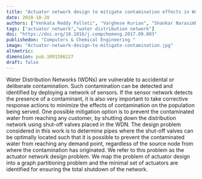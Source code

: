 ```yaml
---
title: "Actuator network design to mitigate contamination effects in Water Distribution Networks"
date: 2018-10-20
authors: ["Venkata Reddy Palleti", "Varghese Kurian", "Shankar Narasimhan", "Raghunathan Rengaswamy"]
tags: ["actuator network","water distribution network"] 
doi: "https://doi.org/10.1016/j.compchemeng.2017.09.003"
publishedon: "Computers & Chemical Engineering "
image: "Actuator-network-design-to-mitigate-contamination.jpg"
altmetric: 
dimension: pub.1091586227
draft: false
---
```

Water Distribution Networks (WDNs) are vulnerable to accidental or deliberate contamination. Such contamination can be detected and identified by deploying a network of sensors. If the sensor network detects the presence of a contaminant, it is also very important to take corrective response actions to minimize the effects of contamination on the population being served. One possible mitigation option is to prevent the contaminated water from reaching any customer, by shutting down the distribution network using shut-off valves placed in the WDN. The design problem considered in this work is to determine pipes where the shut-off valves can be optimally located such that it is possible to prevent the contaminated water from reaching any demand point, regardless of the source node from where the contamination has originated. We refer to this problem as the actuator network design problem. We map the problem of actuator design into a graph partitioning problem and the minimal set of actuators are identified for ensuring the total shutdown of the network.